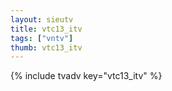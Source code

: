 ```yaml
--- 
layout: sieutv
title: vtc13_itv
tags: ["vntv"]
thumb: vtc13_itv
---
```

{% include tvadv key="vtc13_itv" %}
